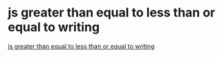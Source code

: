 # js greater than equal to less than or equal to writing
[js greater than equal to less than or equal to writing](https://aiwithcloud.com/2022/09/19/js_greater_than_equal_to_less_than_or_equal_to_writing/)